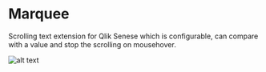 # Marquee
Scrolling text extension for Qlik Senese which is configurable, can compare with a value and stop the scrolling on mousehover.

![alt text](https://github.com/vizplum/Marquee/blob/master/MarqueeCompare_Vizplum.gif)
